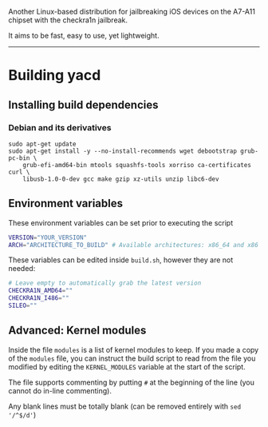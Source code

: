 Another Linux-based distribution for jailbreaking iOS devices on the A7-A11 chipset with the checkra1n jailbreak.

It aims to be fast, easy to use, yet lightweight. 

-------

# Building yacd
## Installing build dependencies
### Debian and its derivatives
```
sudo apt-get update
sudo apt-get install -y --no-install-recommends wget debootstrap grub-pc-bin \
    grub-efi-amd64-bin mtools squashfs-tools xorriso ca-certificates curl \
    libusb-1.0-0-dev gcc make gzip xz-utils unzip libc6-dev
```
## Environment variables
These environment variables can be set prior to executing the script
```bash
VERSION="YOUR_VERSION"
ARCH="ARCHITECTURE_TO_BUILD" # Available architectures: x86_64 and x86
```

These variables can be edited inside `build.sh`, however they are not needed:
```bash
# Leave empty to automatically grab the latest version
CHECKRA1N_AMD64=""
CHECKRA1N_I486=""
SILEO=""
```

## Advanced: Kernel modules
Inside the file `modules` is a list of kernel modules to keep. If you made a copy of the `modules` file, you can instruct the build script to read from the file you modified by editing the `KERNEL_MODULES` variable at the start of the script.

The file supports commenting by putting `#` at the beginning of the line (you cannot do in-line commenting). 

Any blank lines must be totally blank (can be removed entirely with `sed '/^$/d'`)




